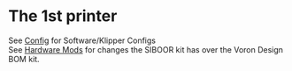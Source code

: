# The 1st printer 

See [Config](https://github.com/ItsAymn/SIBOOR_TridentAWD_Jun2024/tree/Printus_Maximus/Config) for Software/Klipper Configs <br>
See [Hardware Mods](https://github.com/ItsAymn/SIBOOR_TridentAWD_Jun2024/blob/Printus_Maximus/Hardware_Mods.md) for changes the SIBOOR kit has over the Voron Design BOM kit.
